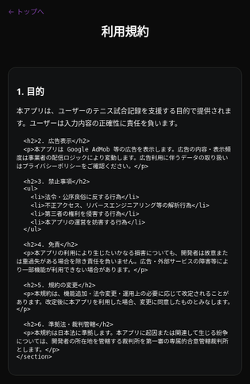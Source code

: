 <!doctype html>
<html lang="ja">
<head>
  <meta charset="utf-8">
  <title>利用規約 | Tennis Advisor</title>
  <meta name="viewport" content="width=device-width,initial-scale=1">
  <style>
    :root{ --bg:#0B0B0B; --card:#111213; --text:#F4F4F4; --text2:#CFCFCF; --accent:#2C8A3B; --accent2:#7B3FA1; --sep:#2A2C29; }
    *,*::before,*::after{ box-sizing:border-box; }
    html,body{ margin:0; padding:0; background:var(--bg); color:var(--text); font-family:system-ui,-apple-system,"Segoe UI",Roboto,"Noto Sans JP",sans-serif; }
    a{ color:var(--accent2); text-decoration:none; } a:hover{text-decoration:underline;}
    .container{ max-width:900px; margin:0 auto; padding:16px; }
    header h1{ margin:12px 0; font-size:24px; }
    .card{ background:var(--card); border:1px solid var(--sep); border-radius:16px; padding:16px; }
    h2{ font-size:18px; margin:18px 0 6px; }
    p,li{ color:var(--text); line-height:1.8; }
    ul{ margin:8px 0 0 18px; color:var(--text2); }
    nav{ margin-top:6px; font-size:14px; }
  </style>
</head>
<body>
  <div class="container">
    <nav><a href="./">← トップへ</a></nav>
    <header><h1>利用規約</h1></header>
    <section class="card">
      <h2>1. 目的</h2>
      <p>本アプリは、ユーザーのテニス試合記録を支援する目的で提供されます。ユーザーは入力内容の正確性に責任を負います。</p>

      <h2>2. 広告表示</h2>
      <p>本アプリは Google AdMob 等の広告を表示します。広告の内容・表示頻度は事業者の配信ロジックにより変動します。広告利用に伴うデータの取り扱いはプライバシーポリシーをご確認ください。</p>

      <h2>3. 禁止事項</h2>
      <ul>
        <li>法令・公序良俗に反する行為</li>
        <li>不正アクセス、リバースエンジニアリング等の解析行為</li>
        <li>第三者の権利を侵害する行為</li>
        <li>本アプリの運営を妨害する行為</li>
      </ul>

      <h2>4. 免責</h2>
      <p>本アプリの利用により生じたいかなる損害についても、開発者は故意または重過失がある場合を除き責任を負いません。広告・外部サービスの障害等により一部機能が利用できない場合があります。</p>

      <h2>5. 規約の変更</h2>
      <p>本規約は、機能追加・法令変更・運用上の必要に応じて改定されることがあります。改定後に本アプリを利用した場合、変更に同意したものとみなします。</p>

      <h2>6. 準拠法・裁判管轄</h2>
      <p>本規約は日本法に準拠します。本アプリに起因または関連して生じる紛争については、開発者の所在地を管轄する裁判所を第一審の専属的合意管轄裁判所とします。</p>
    </section>
  </div>
</body>
</html>